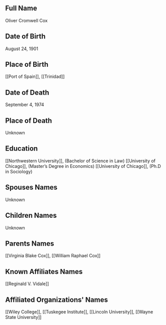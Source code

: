 ## Full Name
Oliver Cromwell Cox

## Date of Birth
August 24, 1901

## Place of Birth
[[Port of Spain]], [[Trinidad]]

## Date of Death
September 4, 1974

## Place of Death
Unknown

## Education
[[Northwestern University]], (Bachelor of Science in Law)
[[University of Chicago]], (Master’s Degree in Economics)
[[University of Chicago]], (Ph.D in Sociology)

## Spouses Names
Unknown

## Children Names
Unknown

## Parents Names
[[Virginia Blake Cox]], [[William Raphael Cox]]

## Known Affiliates Names
[[Reginald V. Vidale]]

## Affiliated Organizations' Names
[[Wiley College]], [[Tuskegee Institute]], [[Lincoln University]], [[Wayne State University]]

